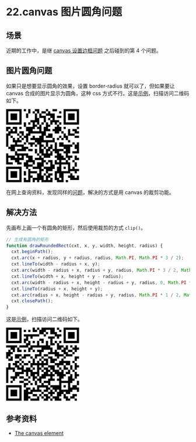 # 22.canvas 图片圆角问题
## <a name="situation"></a> 场景
近期的工作中，是继 [canvas 设置边框问题][url-segment-19] 之后碰到的第 4 个问题。

## 图片圆角问题
如果只是想要显示圆角的效果，设置 border-radius 就可以了，但如果要让 canvas 合成的图片显示为圆角，这种 css 方式不行。这是[示例][url-example-canvas-border-radius]，扫描访问二维码如下。

![19-canvas-border-radius][url-local-border-radius]

在网上查询资料，发现同样的[问题][url-stackoverflow2]，解决的方式是用 canvas 的裁剪功能。

## 解决方法
先画布上画一个有圆角的矩形，然后使用裁剪的方式 `clip()`。
```javascript
// 生成有圆角的矩形
function drawRoundedRect(cxt, x, y, width, height, radius) {
  cxt.beginPath();
  cxt.arc(x + radius, y + radius, radius, Math.PI, Math.PI * 3 / 2);
  cxt.lineTo(width - radius + x, y);
  cxt.arc(width - radius + x, radius + y, radius, Math.PI * 3 / 2, Math.PI * 2);
  cxt.lineTo(width + x, height + y - radius);
  cxt.arc(width - radius + x, height - radius + y, radius, 0, Math.PI * 1 / 2);
  cxt.lineTo(radius + x, height + y);
  cxt.arc(radius + x, height - radius + y, radius, Math.PI * 1 / 2, Math.PI);
  cxt.closePath();
}
```
这是[示例][url-example-canvas-radius-clip]，扫描访问二维码如下。

![19-canvas-radius-clip][url-local-radius-clip]

## 参考资料
- [The canvas element][url-spec-canvas]

[url-repository-images]:https://xxholic.github.io/segment/images

[url-segment-19]:https://github.com/XXHolic/segment/issues/21
[url-spec-canvas]:https://html.spec.whatwg.org/multipage/canvas.html#the-canvas-element
[url-example-canvas-border-radius]:https://xxholic.github.io/lab/lab-css/segment-22/22.canvas-border-radius.html
[url-example-canvas-radius-clip]:https://xxholic.github.io/lab/lab-css/segment-22/22.canvas-radius-clip.html



[url-stackoverflow1]:https://stackoverflow.com/questions/13482322/css3-border-radius-to-html5-canvas
[url-stackoverflow2]:https://stackoverflow.com/questions/24228540/html2canvas-border-radius-not-applying-to-img-tag

[url-local-border-radius]:../images/22/qrcode-border-radius.png
[url-local-radius-clip]:../images/22/qrcode-radius-clip.png